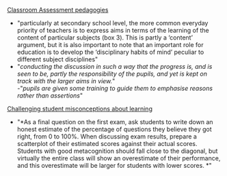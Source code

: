 [Classroom Assessment pedagogies](https://www.tandfonline.com/doi/full/10.1080/0969594X.2018.1441807?src=recsys&)  
- "particularly at secondary school level, the more common everyday priority of teachers is to express aims in terms of the learning of the content of particular subjects (box 3). This is partly a ‘content’ argument, but it is also important to note that an important role for education is to develop the ‘disciplinary habits of mind’ peculiar to different subject disciplines"  
- "*conducting the discussion in such a way that the progress is, and is seen to be, partly the responsibility of the pupils, and yet is kept on track with the larger aims in view.*"  
-"*pupils are given some training to guide them to emphasise reasons rather than assertions*"  

[Challenging student misconceptions about learning](https://www.psychologicalscience.org/observer/improving-classroom-performance-by-challenging-student-misconceptions-about-learning)  
- "*As a final question on the first exam, ask students to write down an honest estimate of the percentage of questions they believe they got right, from 0 to 100%. When discussing exam results, prepare a scatterplot of their estimated scores against their actual scores. Students with good metacognition should fall close to the diagonal, but virtually the entire class will show an overestimate of their performance, and this overestimate will be larger for students with lower scores. *"  




